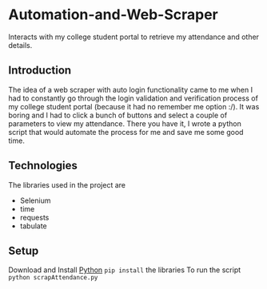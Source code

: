 # Automation-and-Web-Scraper
Interacts with my college student portal to retrieve my attendance and other details.

## Introduction

The idea of a web scraper with auto login functionality came to me when I had to constantly go through the login validation and verification process of my college student portal (because it had no remember me option :/). It was boring and I had to click a bunch of buttons and select a couple of parameters to view my attendance. There you have it, I wrote a python script that would automate the process for me and save me some good time.

## Technologies

The libraries used in the project are
* Selenium
* time
* requests
* tabulate

## Setup

Download and Install [Python](https://www.python.org/downloads/)
`pip install` the libraries
To run the script `python scrapAttendance.py`
